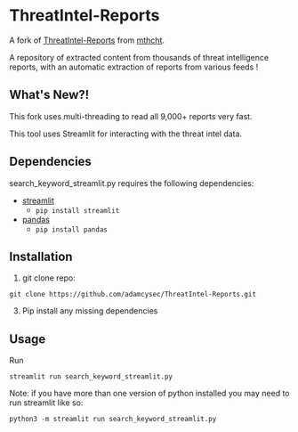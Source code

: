 # ThreatIntel-Reports

A fork of [ThreatIntel-Reports](https://github.com/mthcht/ThreatIntel-Reports) from [mthcht](https://x.com/mthcht).

A repository of extracted content from thousands of threat intelligence reports, with an automatic extraction of reports from various feeds !

## What's New?!

This fork uses multi-threading to read all 9,000+ reports very fast.

This tool uses Streamlit for interacting with the threat intel data.

##  Dependencies
search_keyword_streamlit.py requires the following dependencies:

- [streamlit](https://pypi.org/project/streamlit/)
  - `pip install streamlit`
- [pandas](https://pypi.org/project/pandas/)
  - `pip install pandas` 

## Installation

1. git clone repo:

```
git clone https://github.com/adamcysec/ThreatIntel-Reports.git
```

3. Pip install any missing dependencies 

## Usage

Run 

```
streamlit run search_keyword_streamlit.py
```

Note: if you have more than one version of python installed you may need to run streamlit like so:

```
python3 -m streamlit run search_keyword_streamlit.py
```

